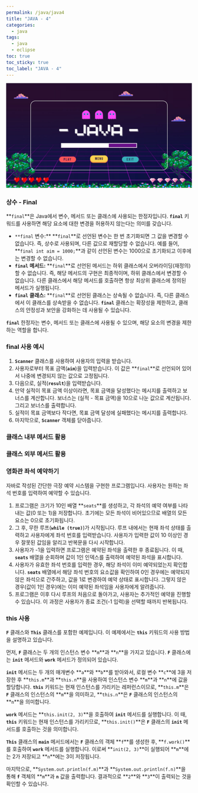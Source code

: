 ```yaml
---
permalink: /java/java4
title: "JAVA - 4"
categories:
  - java
tags:
  - java
  - eclipse
toc: true
toc_sticky: true
toc_label: "JAVA - 4"
---
```


![img](/images/java/java.jpg)

### 상수 - Final

**`final`**은 Java에서 변수, 메서드 또는 클래스에 사용되는 한정자입니다. **`final`** 키워드를 사용하면 해당 요소에 대한 변경을 허용하지 않는다는 의미를 갖습니다.

- `**final` 변수:\*\* **`final`**로 선언된 변수는 한 번 초기화되면 그 값을 변경할 수 없습니다. 즉, 상수로 사용되며, 다른 값으로 재할당할 수 없습니다. 예를 들어, **`final int aim = 1000;`**과 같이 선언된 변수는 1000으로 초기화되고 이후에는 변경할 수 없습니다.
- **`final`** **메서드:** **`final`**로 선언된 메서드는 하위 클래스에서 오버라이딩(재정의)할 수 없습니다. 즉, 해당 메서드의 구현은 최종적이며, 하위 클래스에서 변경할 수 없습니다. 다른 클래스에서 해당 메서드를 호출하면 항상 최상위 클래스에 정의된 메서드가 실행됩니다.
- **`final`** **클래스:** **`final`**로 선언된 클래스는 상속될 수 없습니다. 즉, 다른 클래스에서 이 클래스를 상속받을 수 없습니다. **`final`** 클래스는 확장성을 제한하고, 클래스의 안정성과 보안을 강화하는 데 사용될 수 있습니다.

**`final`** 한정자는 변수, 메서드 또는 클래스에 사용될 수 있으며, 해당 요소의 변경을 제한하는 역할을 합니다.

### final 사용 예시

<script src="https://gist.github.com/junyihong/d45c9dc4cee6c75e799833574b189218.js"></script>

1.  **`Scanner`** 클래스를 사용하여 사용자의 입력을 받습니다.
2.  사용자로부터 목표 금액(**`aim`**)을 입력받습니다. 이 값은 **`final`**로 선언되어 있어서 나중에 변경되지 않는 값으로 고정됩니다.
3.  다음으로, 실적(**`result`**)을 입력받습니다.
4.  만약 실적이 목표 금액 이상이라면, 목표 금액을 달성했다는 메시지를 출력하고 보너스를 계산합니다. 보너스는 (실적 - 목표 금액)을 10으로 나눈 값으로 계산됩니다. 그리고 보너스를 출력합니다.
5.  실적이 목표 금액보다 작다면, 목표 금액 달성에 실패했다는 메시지를 출력합니다.
6.  마지막으로, **`Scanner`** 객체를 닫아줍니다.

### 클래스 내부 메서드 활용

<script src="https://gist.github.com/junyihong/a71012cedea6482548388fb64672520f.js"></script>

### 클래스 외부 메서드 활용

<script src="https://gist.github.com/junyihong/fe23b21acca0693f6dc226b8fa86bb2e.js"></script>

### 영화관 좌석 예약하기

<script src="https://gist.github.com/junyihong/f205f5d9c516289c16f1355a1ab8d8a6.js"></script>

자바로 작성된 간단한 극장 예약 시스템을 구현한 프로그램입니다. 사용자는 원하는 좌석 번호를 입력하여 예약할 수 있습니다.

1. 프로그램은 크기가 10인 배열 **`seats`**를 생성하고, 각 좌석의 예약 여부를 나타내는 값(0 또는 1)을 저장합니다. 초기에는 모든 좌석이 비어있으므로 배열의 모든 요소는 0으로 초기화됩니다.
2. 그 후, 무한 루프(**`while (true)`**)가 시작됩니다. 루프 내에서는 현재 좌석 상태를 출력하고 사용자에게 좌석 번호를 입력받습니다. 사용자가 입력한 값이 10 이상인 경우 잘못된 값임을 알리고 반복문을 다시 시작합니다.
3. 사용자가 -1을 입력하면 프로그램은 예약된 좌석을 출력한 후 종료됩니다. 이 때, **`seats`** 배열을 순회하며 값이 1인 인덱스를 출력하여 예약된 좌석을 표시합니다.
4. 사용자가 유효한 좌석 번호를 입력한 경우, 해당 좌석이 이미 예약되었는지 확인합니다. **`seats`** 배열에서 해당 좌석 번호의 요소값을 확인하여 0인 경우에는 예약되지 않은 좌석으로 간주하고, 값을 1로 변경하여 예약 상태로 표시합니다. 그렇지 않은 경우(값이 1인 경우)에는 이미 예약된 좌석임을 사용자에게 알려줍니다.
5. 프로그램은 이후 다시 루프의 처음으로 돌아가고, 사용자는 추가적인 예약을 진행할 수 있습니다. 이 과정은 사용자가 종료 조건(-1 입력)을 선택할 때까지 반복됩니다.

### this 사용

<script src="https://gist.github.com/junyihong/31b25e4ac215900e0afddf568500183c.js"></script>

**`F`** 클래스와 **`This`** 클래스를 포함한 예제입니다. 이 예제에서는 **`this`** 키워드의 사용 방법을 설명하고 있습니다.

먼저, **`F`** 클래스는 두 개의 인스턴스 변수 **`m`**과 **`n`**을 가지고 있습니다. **`F`** 클래스에는 **`init`** 메서드와 **`work`** 메서드가 정의되어 있습니다.

**`init`** 메서드는 두 개의 매개변수 **`a`**와 **`b`**를 받아와서, 로컬 변수 **`c`**에 3을 저장한 후 **`this.m`**과 **`this.n`**을 사용하여 인스턴스 변수 **`m`**과 **`n`**에 값을 할당합니다. **`this`** 키워드는 현재 인스턴스를 가리키는 레퍼런스이므로, **`this.m`**은 **`F`** 클래스의 인스턴스의 **`m`**을 의미하고, **`this.n`**은 **`F`** 클래스의 인스턴스의 **`n`**을 의미합니다.

**`work`** 메서드는 **`this.init(2, 3)`**을 호출하여 **`init`** 메서드를 실행합니다. 이 때, **`this`** 키워드는 현재 인스턴스를 가리키므로, **`this.init()`**은 **`F`** 클래스의 **`init`** 메서드를 호출하는 것을 의미합니다.

**`This`** 클래스의 **`main`** 메서드에서는 **`F`** 클래스의 객체 **`f`**를 생성한 후, **`f.work()`**를 호출하여 **`work`** 메서드를 실행합니다. 이로써 **`init(2, 3)`**이 실행되어 **`m`**에는 2가 저장되고 **`n`**에는 3이 저장됩니다.

마지막으로, **`System.out.println(f.m)`**과 **`System.out.println(f.n)`**을 통해 **`f`** 객체의 **`m`**과 **`n`** 값을 출력합니다. 결과적으로 **`2`**와 **`3`**이 출력되는 것을 확인할 수 있습니다.
